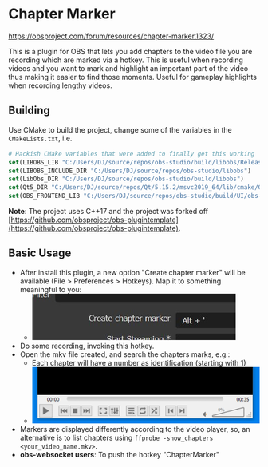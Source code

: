 # Chapter Marker

https://obsproject.com/forum/resources/chapter-marker.1323/

This is a plugin for OBS that lets you add chapters to the video file you are recording which are marked via a hotkey. This is useful when recording videos and you want to mark and highlight an important part of the video thus making it easier to find those moments. Useful for gameplay highlights when recording lengthy videos.

## Building

Use CMake to build the project, change some of the variables in the `CMakeLists.txt`, i.e.
```cmake
# Hackish CMake variables that were added to finally get this working
set(LIBOBS_LIB "C:/Users/DJ/source/repos/obs-studio/build/libobs/Release")
set(LIBOBS_INCLUDE_DIR "C:/Users/DJ/source/repos/obs-studio/libobs")
set(LibObs_DIR "C:/Users/DJ/source/repos/obs-studio/build/libobs")
set(Qt5_DIR "C:/Users/DJ/source/repos/Qt/5.15.2/msvc2019_64/lib/cmake/Qt5")
set(OBS_FRONTEND_LIB "C:/Users/DJ/source/repos/obs-studio/build/UI/obs-frontend-api/Release/obs-frontend-api.lib")
```

**Note**: The project uses C++17 and the project was forked off [https://github.com/obsproject/obs-plugintemplate](https://github.com/obsproject/obs-plugintemplate).

## Basic Usage

- After install this plugin, a new option "Create chapter marker" will be available (File > Preferences > Hotkeys). Map it to something meaningful to you:
  - ![OBS option](imgs/obs_option.jpg)
- Do some recording, invoking this hotkey.
- Open the mkv file created, and search the chapters marks, e.g.:
  - Each chapter will have a number as identification (starting with 1)
  - ![list of chapters in VLC-player](imgs/vlc_chapters_example.gif)
- Markers are displayed differently according to the video player, so, an alternative is to list chapters using `ffprobe -show_chapters <your_video_name.mkv>`.
- **obs-websocket users**: To push the hotkey "ChapterMarker"
